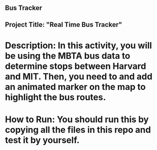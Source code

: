 ## Bus Tracker

## Project Title: "Real Time Bus Tracker"

# Description: In this activity, you will be using the MBTA bus data to determine stops between Harvard and MIT. Then, you need to and add an animated marker on the map to highlight the bus routes.


# How to Run: You should run this by copying all the files in this repo and test it by yourself.
